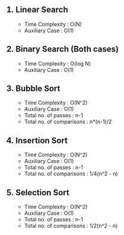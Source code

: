 <ol>
    <h2><li>Linear Search</li></h2>
    <ul>
        <li>Time Complexity : O(N)</li>
        <li>Auxiliary Case : O(1)</li>
    </ul>
    <h2><li>Binary Search (Both cases)</li></h2>
    <ul>
        <li>Time Complexity : O(log N)</li>
        <li>Auxiliary Case : O(1)</li>
    </ul>
    <h2><li>Bubble Sort</li></h2>
    <ul>
        <li>Time Complexity : O(N^2)</li>
        <li>Auxiliary Case : O(1)</li>
        <li>Total no. of passes : n-1</li>
        <li>Total no. of comparisons : n*(n-1)/2</li>
    </ul>
    <h2><li>Insertion Sort</li></h2>
    <ul>
        <li>Time Complexity : O(N^2)</li>
        <li>Auxiliary Case : O(1)</li>
        <li>Total no. of passes : n-1</li>
        <li>Total no. of comparisons : 1/4(n^2 - n)</li>
    </ul>
    <h2><li>Selection Sort</li></h2>
    <ul>
        <li>Time Complexity : O(N^2)</li>
        <li>Auxiliary Case : O(1)</li>
        <li>Total no. of passes : n-1</li>
        <li>Total no. of comparisons : 1/2(n^2 - n)</li>
    </ul>
</ol>
